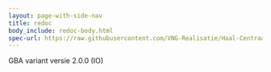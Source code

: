 ```yaml
---
layout: page-with-side-nav
title: redoc
body_include: redoc-body.html
spec-url: https://raw.githubusercontent.com/VNG-Realisatie/Haal-Centraal-BRP-bevragen/develop/specificatie/gba-genereervariant/openapi.yaml
---
```

GBA variant versie 2.0.0 (IO)
<redoc spec-url='{{ page.spec-url}}'></redoc>
